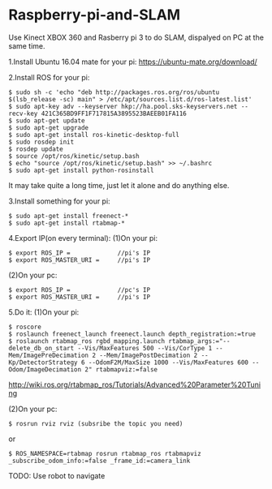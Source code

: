 # Raspberry-pi-and-SLAM
Use Kinect XBOX 360 and Rasberry pi 3 to do SLAM, dispalyed on PC at the same time.

1.Install Ubuntu 16.04 mate for your pi:
https://ubuntu-mate.org/download/

2.Install ROS for your pi:
```
$ sudo sh -c 'echo "deb http://packages.ros.org/ros/ubuntu $(lsb_release -sc) main" > /etc/apt/sources.list.d/ros-latest.list'
$ sudo apt-key adv --keyserver hkp://ha.pool.sks-keyservers.net --recv-key 421C365BD9FF1F717815A3895523BAEEB01FA116
$ sudo apt-get update
$ sudo apt-get upgrade
$ sudo apt-get install ros-kinetic-desktop-full
$ sudo rosdep init
$ rosdep update
$ source /opt/ros/kinetic/setup.bash
$ echo "source /opt/ros/kinetic/setup.bash" >> ~/.bashrc
$ sudo apt-get install python-rosinstall
```
It may take quite a long time, just let it alone and do anything else.

3.Install something for your pi:
```
$ sudo apt-get install freenect-*
$ sudo apt-get install rtabmap-*
```

4.Export IP(on every terminal):
(1)On your pi:
```
$ export ROS_IP =             //pi's IP
$ export ROS_MASTER_URI =     //pi's IP
```
(2)On your pc:
```
$ export ROS_IP =             //pc's IP
$ export ROS_MASTER_URI =     //pi's IP
```
5.Do it:
(1)On your pi:
```
$ roscore
$ roslaunch freenect_launch freenect.launch depth_registration:=true
$ roslaunch rtabmap_ros rgbd_mapping.launch rtabmap_args:="--delete_db_on_start --Vis/MaxFeatures 500 --Vis/CorType 1 --Mem/ImagePreDecimation 2 --Mem/ImagePostDecimation 2 --Kp/DetectorStrategy 6 --OdomF2M/MaxSize 1000 --Vis/MaxFeatures 600 --Odom/ImageDecimation 2" rtabmapviz:=false
```
http://wiki.ros.org/rtabmap_ros/Tutorials/Advanced%20Parameter%20Tuning

(2)On your pc:
```
$ rosrun rviz rviz (subsribe the topic you need)
```
or
```
$ ROS_NAMESPACE=rtabmap rosrun rtabmap_ros rtabmapviz _subscribe_odom_info:=false _frame_id:=camera_link
```

TODO:
Use robot to navigate
